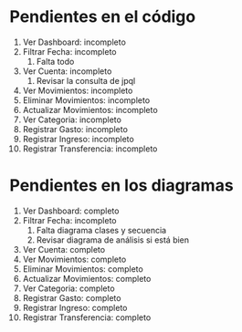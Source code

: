 # Pendientes en el código

1. Ver Dashboard: incompleto
2. Filtrar Fecha: incompleto
   1. Falta todo
3. Ver Cuenta: incompleto
   1. Revisar la consulta de jpql
4. Ver Movimientos: incompleto
5. Eliminar Movimientos: incompleto
6. Actualizar Movimientos: incompleto
7. Ver Categoria: incompleto
8. Registrar Gasto: incompleto
9.  Registrar Ingreso: incompleto
10. Registrar Transferencia: incompleto

# Pendientes en los diagramas

1. Ver Dashboard: completo
2. Filtrar Fecha: incompleto
   1. Falta diagrama clases y secuencia
   2. Revisar diagrama de análisis si está bien
3. Ver Cuenta: completo
4. Ver Movimientos: completo
5. Eliminar Movimientos: completo
6. Actualizar Movimientos: completo
7. Ver Categoria: completo
8. Registrar Gasto: completo
9.  Registrar Ingreso: completo
10. Registrar Transferencia: completo